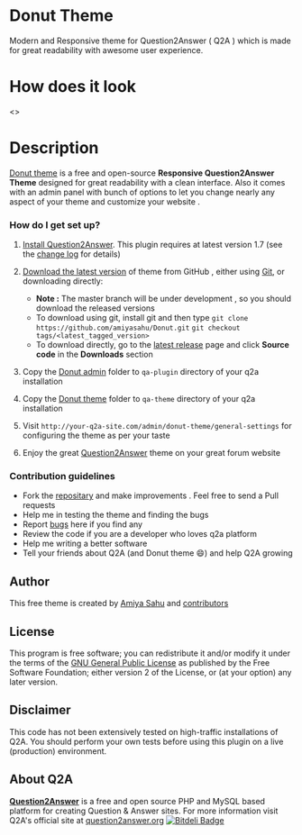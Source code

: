 # Donut Theme #

Modern and Responsive theme for Question2Answer ( Q2A ) which is made for great readability with awesome user experience.

# How does it look #

<<Screenshot will be added>>

# Description #
[Donut theme][] is a free and open-source **Responsive Question2Answer Theme** designed for great readability with a clean interface. 
Also it comes with an admin panel with bunch of options to let you change nearly any aspect of your theme and customize your website .

### How do I get set up? ###

1. [Install Question2Answer][]. This plugin requires at latest version 1.7 (see the [change log][] for details)   
2. [Download the latest version][latest release] of theme from GitHub , either using [Git][], or downloading directly:
     
     - **Note :** The master branch will be under development , so you should download the released versions
     - To download using git, install git and then type 
          `git clone https://github.com/amiyasahu/Donut.git` 
          `git checkout tags/<latest_tagged_version>`
     - To download directly, go to the [latest release][latest release] page and click **Source code** in the **Downloads** section
3. Copy the [Donut admin](https://github.com/amiyasahu/Donut/tree/master/qa-plugin/Donut-admin) folder to `qa-plugin` directory of your q2a installation 
4. Copy the [Donut theme](https://github.com/amiyasahu/Donut/tree/master/qa-theme/Donut-theme) folder to `qa-theme` directory of your q2a installation 
5. Visit `http://your-q2a-site.com/admin/donut-theme/general-settings` for configuring the theme as per your taste 
7. Enjoy the great [Question2Answer][] theme on your great forum website

### Contribution guidelines ###

* Fork the [repositary][] and make improvements . Feel free to send a Pull requests
* Help me in testing the theme and finding the bugs 
* Report [bugs][] here if you find any 
* Review the code if you are a developer who loves q2a platform
* Help me writing a better software 
* Tell your friends about Q2A (and Donut theme :smile:) and help Q2A growing 

## Author

This free theme is created by [Amiya Sahu](http://amiyasahu.com) and [contributors](https://github.com/amiyasahu/Donut/graphs/contributors)

## License ##
This program is free software; you can redistribute it and/or modify it under the terms of the [GNU General Public License](https://github.com/amiyasahu/Donut/blob/master/LICENSE) as published by the Free Software Foundation; either version 2 of the License, or (at your option) any later version.

## Disclaimer ##
This code has not been extensively tested on high-traffic installations of Q2A. You should perform your own tests before using this plugin on a live (production) environment. 

## About Q2A ##
**[Question2Answer](http://qa-themes.com/question2answer "Q2A Features")** is a free and open source PHP and MySQL based platform for creating Question & Answer sites. For more information visit Q2A's official site at [question2answer.org](http://www.question2answer.org/)
[![Bitdeli Badge](https://d2weczhvl823v0.cloudfront.net/amiyasahu/donut/trend.png)](https://bitdeli.com/free "Bitdeli Badge")

  [Question2Answer]: http://www.question2answer.org/
  [Install Question2Answer]: http://www.question2answer.org/install.php
  [Git]: http://git-scm.com/
  [Donut theme]: https://github.com/amiyasahu/Donut
  [change log]: https://github.com/amiyasahu/Donut/CHANGELOG.md
  [GitHub]: https://github.com/amiyasahu/Donut
  [repositary]: https://github.com/amiyasahu/Donut
  [latest release]: https://github.com/amiyasahu/Donut/releases/latest
  [bugs]: https://github.com/amiyasahu/Donut/issues
